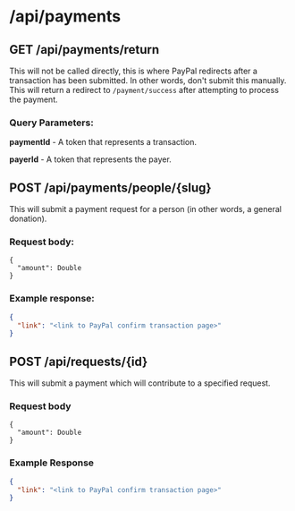 # /api/payments

## GET /api/payments/return
This will not be called directly,
this is where PayPal redirects
after a transaction has been
submitted. In other words,
don't submit this manually.
This will return
a redirect to `/payment/success`
after attempting to process the
payment.

### Query Parameters:
**paymentId** - A token
that represents a transaction.

**payerId** - A token
that represents the payer.

## POST /api/payments/people/{slug}
This will submit a payment
request for a person (in
other words, a general donation).

### Request body:

```
{
  "amount": Double
}
```

### Example response:

```json
{
  "link": "<link to PayPal confirm transaction page>"
}
```

## POST /api/requests/{id}
This will submit a payment
which will contribute
to a specified request.

### Request body

```
{
  "amount": Double
}
```

### Example Response

```json
{
  "link": "<link to PayPal confirm transaction page>"
}
```
